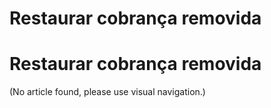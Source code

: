 # Restaurar cobrança removida

# Restaurar cobrança removida

(No article found, please use visual navigation.)